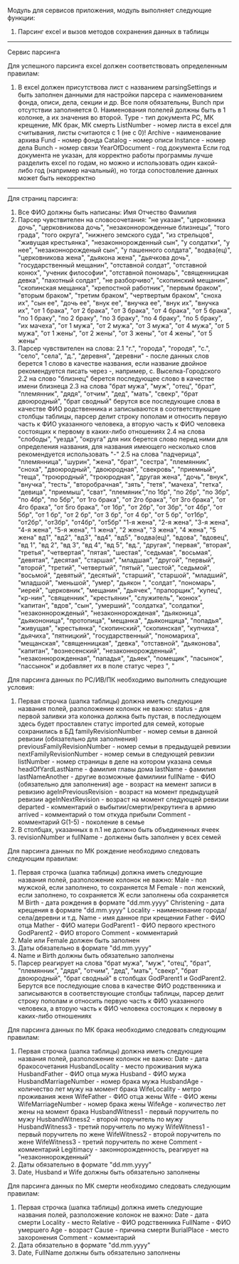 Модуль для сервисов приложения, модуль выполняет следующие функции:
1. Парсинг excel и вызов методов сохранения данных в таблицы

-------------------------------------------------------------------
Сервис парсинга

Для успешного парсинга excel должен соответствовать определенным правилам:
1. В excel должен присутствова лист с названием parsingSettings и быть заполнен данными для настройки парсера с наименованием 
фонда, описи, дела, секции и др. Все поля обязательны, Bunch при отсутствии заполняется 0. Наименования полелей должны быть
в 1 колонке, а их значения во второй.
Type - тип документа РС, МК крещение, МК брак, МК смерть
ListNumber - номер листа в excel для считывания, листы считаются с 1 (не с 0)!
Archive - наименование архива
Fund - номер фонда
Catalog - номер описи
Instance - номер дела
Bunch - номер связи
YearOfDocument - год документа
Если год документа не указан, для корректно работы программы лучше разделить excel по годам, но можно и использовать один 
какой-либо год (например начальный), но тогда сопостовление данных может быть некорректно
--------------------------------------------------------------------
Для страниц парсинга:
1. Все ФИО должны быть написаны: Имя Отчество Фамилия
2. Парсер чувствителен на словосочетания: "не указан", "церковника дочь", "церковникова дочь", "незаконнорожденные близнецы",
   "того града", "того округа", "нижнего земского суда", "из стрельцов", "живущая крестьянка", "незаконнорожденный сын",
   "у солдатки", "у нее", "незаконнорожденый сын", "у пашенного солдата", "водва(ец)", "церковникова жена",
   "дьякона жена", "дьячкова дочь", "государственный мещанин", "отставной солдат", "отставной конюх", "ученик философии",
   "отставной пономарь", "священницкая девка", "пахотный солдат", "не разборчиво", "скопинский мещанин", "скопинская мещанка",
   "крепостной работник", "первым браком", "вторым браком", "третим браком", "чертвертым браком", "сноха их",
   "сын ее", "дочь ее", "внук ее", "внучка ее", "внук их", "внучка их", "от 1 брака", "от 2 брака", "от 3 брака", "от 4 брака", "от 5 брака",
   "по 1 браку", "по 2 браку", "по 3 браку", "по 4 браку", "по 5 браку", "их мачеха", "от 1 мужа", "от 2 мужа", "от 3 мужа",
   "от 4 мужа", "от 5 мужа", "от 1 жены", "от 2 жены", "от 3 жены", "от 4 жены", "от 5 жены"
3. Парсер чувствителен на слова:
2.1 "г.", "города", "городя", "с.", "село", "села", "д.", "деревня", "деревни" - после данных слов
берется 1 слово в качестве названия, если название двойное рекомендуется писать через -, например, с. Выселка-Городского
2.2 на слово "близнец" берется последующее слово в качестве имени близнеца
2.3 на слова "брат мужа", "муж", "отец", "брат", "племянник", "дядя", "отчим", "дед", "мать",
   "свекр", "брат двоюродный", "брат сводный" берутся все последующие слова в качестве ФИО родственника и записываются в 
   соответствующие столбцы таблицы, парсер делит строку пополам и относить первую часть к ФИО указанного человека, а
   вторую часть к ФИО человека состоящих к первому в каких-либо отношениях
2.4 на слова "слободы", "уезда", "округа" для них берется слово перед ними для определения названия, для названия имеющего несколько
слов рекомендуется использовать "-"
2.5 на слова "падчерица", "племянница", "шурин", "жена", "брат", "сестра",
   "племянник", "сноха", "двоюродный", "двоюродная", "свекровь", "приемный", "теща", "троюродный", "троюродная",
   "другая жена", "дочь", "внук", "внучка", "тесть", "второбрачная", "зять", "тетя", "мачеха", "тетка", "девица",
   "приемыш", "сват", "племяник","по 1бр", "по 2бр", "по 3бр", "по 4бр", "по 5бр",
   "от 1го брака", "от 2го брака", "от 3го брака", "от 4го брака", "от 5го брака", "от 1бр", "от 2бр", "от 3бр",
   "от 4бр", "от 5бр", "от 1 бр", "от 2 бр", "от 3 бр", "от 4 бр", "от 5 бр", "от1бр", "от2бр", "от3бр", "от4бр", "от5бр"
   "1-я жена", "2-я жена", "3-я жена", "4-я жена", "5-я жена", "1 жена", "2 жена", "3 жена", "4 жена", "5 жена"
   вд1", "вд2", "вд3", "вд4", "вд5", "водва(ец)", "вдова", "вдовец", "вд 1", "вд 2", "вд 3", "вд 4", "вд 5", "вд.",
   "другая", "первая", "вторая", "третья", "четвертая", "пятая", "шестая", "седьмая", "восьмая", "девятая", "десятая",
   "старшая", "младшая", "другой", "первый", "второй", "третий", "четвертый", "пятый", "шестой", "седьмой", "восьмой", 
   "девятый", "десятый", "старший", "старшой", "младший", "младшой", "меньшой", "умер", "дьякон ", "солдат", "пономарь", 
   "иерей", "церковник", "мещанин", "дьячек", "прапорщик", "купец", "кр-нин", "священник", "крестьянин", "служитель", 
   "конюх", "капитан", "вдов", "сын", "умерший", "солдатка", "солдатки", "незаконнорожденый",
   "незаконнорожденая", "дьяконица", "дьякононица", "протопица", "мещанка", "дьяконщица", "попадья", "живущая",
   "крестьянка", "скопинский", "скопинская", "купчиха", "дьячиха", "пятницкий", "государственный", "пономариха", "мещанская",
   "священницкая", "девка", "отставной", "дьяконова", "капитан", "вознесенский", "незаконнорожденный",
   "незаконнорожденная", "пападья", "дьяек", "помещик", "пасынок", "пассынок" и добавляет их в поле статус через ", "

Для парсинга данных по РС/ИВ/ПК необходимо выполнить следующие условия:
1. Первая строчка (шапка таблицы) должна иметь следующие названия полей, разположение колонок не важно:
status - для первой заливки эта колонка должна быть пустая, в последующем здесь будет проставлен статус imported для семей, которые сохранились в БД
familyRevisionNumber - номер семьи в данной ревизии (обязательно для заполнения)
previousFamilyRevisionNumber - номер семьи в предыдущей ревизии
nextFamilyRevisionNumber - номер семьи в следующей ревизии
listNumber - номер страницы в деле на котором указана семья
headOfYardLastName - фамилия главы дома
lastName - фамилия
lastNameAnother - другие возможные фамилиии
fullName - ФИО (обязательно для заполнения)
age - возраст на мемент записи в ревизию
ageInPreviousRevision - возраст на момент предыдущей ревизии
ageInNextRevision - возраст на момент следующей ревизии
departed - комментарий о выбытии/смерти/рекрутинга в армию
arrived - комментарий о том откуда прибыли
Comment - комментарий
G(1-5) - поколение в семье
2. В столбцах, указанных в п.1 не должно быть объединенных ячеек
3. revisionNumber и fullName - должены быть заполнен у всех семей

Для парсинга данных по МК рождение необходимо следовать следующим правилам:
1. Первая строчка (шапка таблицы) должна иметь следующие названия полей, разположение колонок не важно:
Male - пол мужской, если заполнено, то сохраняется М 
Female - пол женский, если заполнено, то сохраняется Ж
если заполнены оба сохраняется М
Birth - дата рождения в формате "dd.mm.yyyy"
Christening - дата крещения в формате "dd.mm.yyyy"
Locality - наименование города/села/деревни и т.д.
Name - имя данное при крещении
Father - ФИО отца
Mather - ФИО матери
GodParent1 - ФИО первого крестного
GodParent2 - ФИО второго
Comment - комментарий
2. Male или Female должен быть заполнен
3. Даты обязательно в формате "dd.mm.yyyy"
4. Name и Birth должны быть обязательно заполнены
5. Парсер реагирует на слова "брат мужа", "муж", "отец", "брат", "племянник", "дядя", "отчим", "дед", "мать",
   "свекр", "брат двоюродный", "брат сводный" в столбцах GodParent1 и GodParent2. Берутся все последующие слова в качестве 
   ФИО родственника и записываются в соответствующие столбцы таблицы, парсер делит строку пополам и относить первую часть 
   к ФИО указанного человека, а вторую часть к ФИО человека состоящих к первому в каких-либо отношениях

Для парсинга данных по МК брака необходимо следовать следующим правилам:
1. Первая строчка (шапка таблицы) должна иметь следующие названия полей, разположение колонок не важно:
Date - дата бракосочетания
HusbandLocality - место проживания мужа
HusbandFather - ФИО отца мужа
Husband - ФИО мужа
HusbandMarriageNumber - номер брака мужа
HusbandAge - количество лет мужу на момент брака
WifeLocality - метро проживания женя
WifeFather - ФИО отца жены
Wife - ФИО жены
WifeMarriageNumber - номер брака жены
WifeAge - количество лет жены на момент брака
HusbandWitness1 - первый поручитель по мужу
HusbandWitness2 - второй поручитель по мужу
HusbandWitness3 - третий поручитель по мужу
WifeWitness1 - первый поручитель по жене
WifeWitness2 - второй поручитель по жене
WifeWitness3 - третий поручитель по жене
Comment - комментарий
Legitimacy - законнорожденность, реагирует на "незаконнорожденный"
2. Даты обязательно в формате "dd.mm.yyyy"
3. Date, Husband и Wife должны быть обязательно заполнены

Для парсинга данных по МК смерти необходимо следовать следующим правилам:
1. Первая строчка (шапка таблицы) должна иметь следующие названия полей, разположение колонок не важно:
Date - дата смерти
Locality - место
Relative - ФИО родственника
FullName - ФИО умершего
Age - возраст
Cause - причина смерти
BurialPlace - место захоронения
Comment - комментарий
2. Дата обязательно в формате "dd.mm.yyyy"
3. Date, FullName должны быть обязательно заполнены
